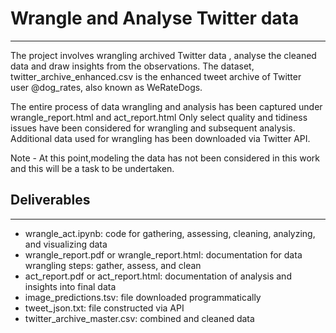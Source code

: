 
# Wrangle and Analyse Twitter data 
-----------------------------------------------
The project involves wrangling  archived Twitter data , analyse the cleaned data and draw insights from the observations. The dataset, twitter_archive_enhanced.csv  is the  enhanced tweet archive of Twitter user @dog_rates, also known as WeRateDogs. 

The entire process of data wrangling and analysis has been captured under wrangle_report.html and act_report.html
Only select quality and tidiness issues have been considered for wrangling and subsequent analysis. Additional data used for wrangling has been downloaded via Twitter API.

Note - At this point,modeling the data has not been considered in this work and this will be a task to be undertaken.


## Deliverables
----------------
- wrangle_act.ipynb: code for gathering, assessing, cleaning, analyzing, and visualizing data
- wrangle_report.pdf or wrangle_report.html: documentation for data wrangling steps: gather, assess, and clean
- act_report.pdf or act_report.html: documentation of analysis and insights into final data
- image_predictions.tsv: file downloaded programmatically
- tweet_json.txt: file constructed via API
- twitter_archive_master.csv: combined and cleaned data
